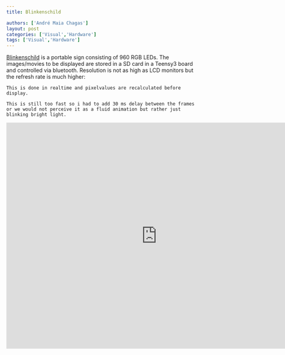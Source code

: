 ```yaml
---
title: Blinkenschild

authors: ['André Maia Chagas']
layout: post
categories: ['Visual','Hardware']
tags: ['Visual','Hardware']
---
```



[Blinkenschild](https://hackaday.io/project/363-blinkenschild) is a portable sign consisting of 960 RGB LEDs. The images/movies to be displayed are stored in a SD card in a Teensy3 board and controlled via bluetooth. Resolution is not as high as LCD monitors but the refresh rate is much higher:

    This is done in realtime and pixelvalues are recalculated before display.

    This is still too fast so i had to add 30 ms delay between the frames or we would not perceive it as a fluid animation but rather just blinking bright light.


<iframe width="790" height="593" src="https://www.youtube.com/embed/VX14pmky07Q" frameborder="0" allow="accelerometer; autoplay; encrypted-media; gyroscope; picture-in-picture" allowfullscreen></iframe>
